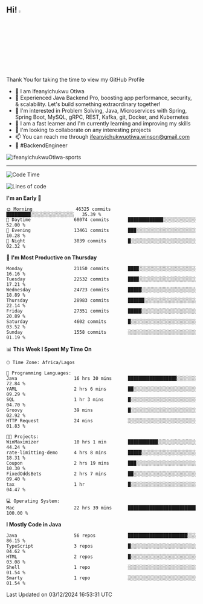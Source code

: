 <!-- BLOG-POST-LIST:START --><!-- BLOG-POST-LIST:END -->

## Hi! <img src="https://media.giphy.com/media/hvRJCLFzcasrR4ia7z/giphy.gif" width="4%"> 

Thank You for taking the time to view my GitHub Profile

- 👋 I am Ifeanyichukwu Otiwa
- 🚀 Experienced Java Backend Pro, boosting app performance, security, & scalability. Let's build something extraordinary together!
- 👀 I'm interested in Problem Solving, Java, Microservices with Spring, Spring Boot, MySQL, gRPC, REST, Kafka, git, Docker, and Kubernetes
- 🌱 I am a fast learner and I'm currently learning and improving my skills
- 💞️ I'm looking to collaborate on any interesting projects
- 📫 You can reach me through ifeanyichukwuotiwa.winson@gmail.com
- 🚀 #BackendEngineer

<p align="left" marginTop="10px"> <img src="https://komarev.com/ghpvc/?username=ifeanyichukwuOtiwa-sports&label=Profile%20views&color=0e75b6&style=for-the-badge" alt="ifeanyichukwuOtiwa-sports" /> </p>

***

<!--START_SECTION:waka-->
![Code Time](http://img.shields.io/badge/Code%20Time-3%2C187%20hrs%2036%20mins-blue)

![Lines of code](https://img.shields.io/badge/From%20Hello%20World%20I%27ve%20Written-32.7%20million%20lines%20of%20code-blue)

**I'm an Early 🐤** 

```text
🌞 Morning                46325 commits       █████████░░░░░░░░░░░░░░░░   35.39 % 
🌆 Daytime                68074 commits       █████████████░░░░░░░░░░░░   52.00 % 
🌃 Evening                13461 commits       ███░░░░░░░░░░░░░░░░░░░░░░   10.28 % 
🌙 Night                  3039 commits        █░░░░░░░░░░░░░░░░░░░░░░░░   02.32 % 
```
📅 **I'm Most Productive on Thursday** 

```text
Monday                   21150 commits       ████░░░░░░░░░░░░░░░░░░░░░   16.16 % 
Tuesday                  22532 commits       ████░░░░░░░░░░░░░░░░░░░░░   17.21 % 
Wednesday                24723 commits       █████░░░░░░░░░░░░░░░░░░░░   18.89 % 
Thursday                 28983 commits       ██████░░░░░░░░░░░░░░░░░░░   22.14 % 
Friday                   27351 commits       █████░░░░░░░░░░░░░░░░░░░░   20.89 % 
Saturday                 4602 commits        █░░░░░░░░░░░░░░░░░░░░░░░░   03.52 % 
Sunday                   1558 commits        ░░░░░░░░░░░░░░░░░░░░░░░░░   01.19 % 
```


📊 **This Week I Spent My Time On** 

```text
🕑︎ Time Zone: Africa/Lagos

💬 Programming Languages: 
Java                     16 hrs 30 mins      ██████████████████░░░░░░░   72.84 % 
YAML                     2 hrs 6 mins        ██░░░░░░░░░░░░░░░░░░░░░░░   09.29 % 
SQL                      1 hr 3 mins         █░░░░░░░░░░░░░░░░░░░░░░░░   04.70 % 
Groovy                   39 mins             █░░░░░░░░░░░░░░░░░░░░░░░░   02.92 % 
HTTP Request             24 mins             ░░░░░░░░░░░░░░░░░░░░░░░░░   01.83 % 

🐱‍💻 Projects: 
WinMaximizer             10 hrs 1 min        ███████████░░░░░░░░░░░░░░   44.24 % 
rate-limitting-demo      4 hrs 8 mins        █████░░░░░░░░░░░░░░░░░░░░   18.31 % 
Coupon                   2 hrs 19 mins       ███░░░░░░░░░░░░░░░░░░░░░░   10.30 % 
FixedOddsBets            2 hrs 7 mins        ██░░░░░░░░░░░░░░░░░░░░░░░   09.40 % 
tax                      1 hr                █░░░░░░░░░░░░░░░░░░░░░░░░   04.47 % 

💻 Operating System: 
Mac                      22 hrs 39 mins      █████████████████████████   100.00 % 
```

**I Mostly Code in Java** 

```text
Java                     56 repos            ██████████████████████░░░   86.15 % 
TypeScript               3 repos             █░░░░░░░░░░░░░░░░░░░░░░░░   04.62 % 
HTML                     2 repos             █░░░░░░░░░░░░░░░░░░░░░░░░   03.08 % 
Shell                    1 repo              ░░░░░░░░░░░░░░░░░░░░░░░░░   01.54 % 
Smarty                   1 repo              ░░░░░░░░░░░░░░░░░░░░░░░░░   01.54 % 
```




 Last Updated on 03/12/2024 16:53:31 UTC
<!--END_SECTION:waka-->

<!--
<p align="center">
![trophy](https://github-profile-trophy.vercel.app/?username=ifeanyichukwuOtiwa-sports&theme=onedark) (https://github.com/ryo-ma/github-profile-trophy)
</p>
-->

<!---
ifeanyi-otiwa/ifeanyi-otiwa is a ✨ special ✨ repository because its `README.md` (this file) appears on your GitHub profile.
You can click the Preview link to take a look at your changes.
--->
